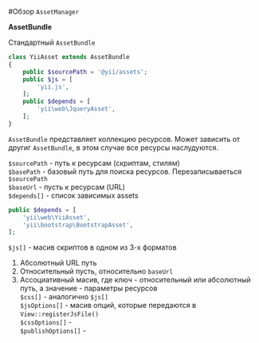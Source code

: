 #Обзор `AssetManager`

**AssetBundle**

Стандартный `AssetBundle`
```php
class YiiAsset extends AssetBundle
{
    public $sourcePath = '@yii/assets';
    public $js = [
        'yii.js',
    ];
    public $depends = [
        'yii\web\JqueryAsset',
    ];
}
```

`AssetBundle` представляет коллекцию ресурсов. Может зависить от другиг `AssetBundle`, в этом случае все ресурсы наслудуются. <br/>

`$sourcePath` - путь к ресурсам (скриптам, стилям)<br/>
`$basePath` - базовый путь для поиска ресурсов. Перезаписываеться `$sourcePath`<br/>
`$baseUrl` - пусть к ресурсам (URL)<br/>
`$depends[]` - список зависимых assets<br/>
```php
public $depends = [
    'yii\web\YiiAsset',
    'yii\bootstrap\BootstrapAsset',
];
```
`$js[]` - масив скриптов в одном из 3-х форматов <br/>
1) Абсолютный URL путь<br/>
2) Относительный пусть, относительно `baseUrl`<br/>
3) Ассоциативный масив, где ключ - относительный или абсолютный путь, а значение - параметры ресурсов<br/>
`$css[]` - аналогично `$js[]`<br/>
`$jsOptions[]` - масив опций, которые передаются в `View::registerJsFile()`<br/>
`$cssOptions[]` - <br/>
`$publishOptions[]` - <br/>
